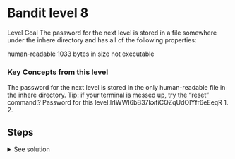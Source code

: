 # Bandit level 8
Level Goal
The password for the next level is stored in a file somewhere under the inhere directory and has all of the following properties:

human-readable
1033 bytes in size
not executable

### Key Concepts from this level
The password for the next level is stored in the only human-readable file in the inhere directory. Tip: if your terminal is messed up, try the “reset” command.?
Password for this level:lrIWWI6bB37kxfiCQZqUdOIYfr6eEeqR
1.
2.

## Steps

<details>
  <summary>See solution</summary>


  ### Solution

  ```zsh

  ```

</details>

